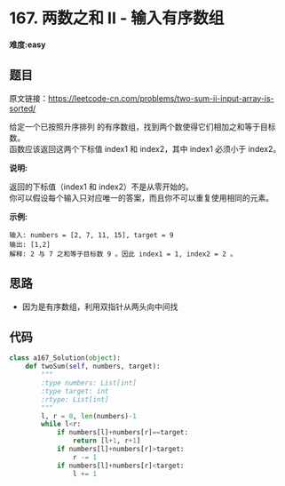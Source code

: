 # 167. 两数之和 II - 输入有序数组
**难度:easy**
## 题目
原文链接：https://leetcode-cn.com/problems/two-sum-ii-input-array-is-sorted/

给定一个已按照升序排列 的有序数组，找到两个数使得它们相加之和等于目标数。  
函数应该返回这两个下标值 index1 和 index2，其中 index1 必须小于 index2。

**说明:**

返回的下标值（index1 和 index2）不是从零开始的。  
你可以假设每个输入只对应唯一的答案，而且你不可以重复使用相同的元素。

**示例:**
```
输入: numbers = [2, 7, 11, 15], target = 9
输出: [1,2]
解释: 2 与 7 之和等于目标数 9 。因此 index1 = 1, index2 = 2 。
```

## 思路
* 因为是有序数组，利用双指针从两头向中间找

## 代码
```python
class a167_Solution(object):
    def twoSum(self, numbers, target):
        """
        :type numbers: List[int]
        :type target: int
        :rtype: List[int]
        """
        l, r = 0, len(numbers)-1
        while l<r:
            if numbers[l]+numbers[r]==target:
                return [l+1, r+1]
            if numbers[l]+numbers[r]>target:
                r -= 1
            if numbers[l]+numbers[r]<target:
                l += 1
```
